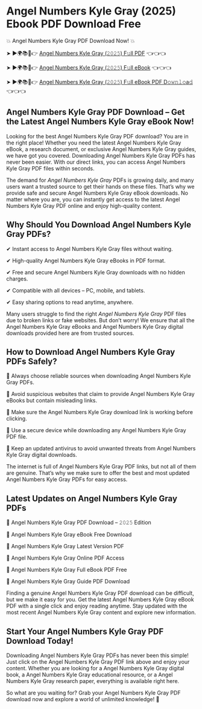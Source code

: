 # Angel Numbers Kyle Gray (2025) Ebook PDF Download Free

💥 Angel Numbers Kyle Gray PDF Download Now! 💥

➤ ►🌍📚📱👉 [Angel Numbers Kyle Gray (𝟸𝟶𝟸𝟻) F𝚞ll PDF](https://getpdf.xyz/angel-numbers-kyle-gray) 👈👈👈


➤ ►🌍📚📱👉 [Angel Numbers Kyle Gray (𝟸𝟶𝟸𝟻) F𝚞ll eBook](https://getpdf.xyz/angel-numbers-kyle-gray) 👈👈👈


➤ ►🌍📚📱👉 [Angel Numbers Kyle Gray (𝟸𝟶𝟸𝟻) F𝚞ll eBook PDF D𝚘𝚠𝚗𝚕𝚘a𝚍](https://getpdf.xyz/angel-numbers-kyle-gray) 👈👈👈


## Angel Numbers Kyle Gray PDF Download – Get the Latest Angel Numbers Kyle Gray eBook Now!

Looking for the best Angel Numbers Kyle Gray PDF download? You are in the right place! Whether you need the latest Angel Numbers Kyle Gray eBook, a research document, or exclusive Angel Numbers Kyle Gray guides, we have got you covered. Downloading Angel Numbers Kyle Gray PDFs has never been easier. With our direct links, you can access Angel Numbers Kyle Gray PDF files within seconds.

The demand for *Angel Numbers Kyle Gray* PDFs is growing daily, and many users want a trusted source to get their hands on these files. That’s why we provide safe and secure Angel Numbers Kyle Gray eBook downloads. No matter where you are, you can instantly get access to the latest Angel Numbers Kyle Gray PDF online and enjoy high-quality content.

## Why Should You Download Angel Numbers Kyle Gray PDFs?

✔ Instant access to Angel Numbers Kyle Gray files without waiting.

✔ High-quality Angel Numbers Kyle Gray eBooks in PDF format.

✔ Free and secure Angel Numbers Kyle Gray downloads with no hidden charges.

✔ Compatible with all devices – PC, mobile, and tablets.

✔ Easy sharing options to read anytime, anywhere.

Many users struggle to find the right *Angel Numbers Kyle Gray* PDF files due to broken links or fake websites. But don’t worry! We ensure that all the Angel Numbers Kyle Gray eBooks and Angel Numbers Kyle Gray digital downloads provided here are from trusted sources.

## How to Download Angel Numbers Kyle Gray PDFs Safely?

📌 Always choose reliable sources when downloading Angel Numbers Kyle Gray PDFs.

📌 Avoid suspicious websites that claim to provide Angel Numbers Kyle Gray eBooks but contain misleading links.

📌 Make sure the Angel Numbers Kyle Gray download link is working before clicking.

📌 Use a secure device while downloading any Angel Numbers Kyle Gray PDF file.

📌 Keep an updated antivirus to avoid unwanted threats from Angel Numbers Kyle Gray digital downloads.

The internet is full of Angel Numbers Kyle Gray PDF links, but not all of them are genuine. That’s why we make sure to offer the best and most updated Angel Numbers Kyle Gray PDFs for easy access.

## Latest Updates on Angel Numbers Kyle Gray PDFs

🔹 Angel Numbers Kyle Gray PDF Download – 𝟸𝟶𝟸𝟻 Edition

🔹 Angel Numbers Kyle Gray eBook Free Download

🔹 Angel Numbers Kyle Gray Latest Version PDF

🔹 Angel Numbers Kyle Gray Online PDF Access

🔹 Angel Numbers Kyle Gray Full eBook PDF Free

🔹 Angel Numbers Kyle Gray Guide PDF Download

Finding a genuine Angel Numbers Kyle Gray PDF download can be difficult, but we make it easy for you. Get the latest Angel Numbers Kyle Gray eBook PDF with a single click and enjoy reading anytime. Stay updated with the most recent Angel Numbers Kyle Gray content and explore new information.

## Start Your Angel Numbers Kyle Gray PDF Download Today!

Downloading Angel Numbers Kyle Gray PDFs has never been this simple! Just click on the Angel Numbers Kyle Gray PDF link above and enjoy your content. Whether you are looking for a Angel Numbers Kyle Gray digital book, a Angel Numbers Kyle Gray educational resource, or a Angel Numbers Kyle Gray research paper, everything is available right here.

So what are you waiting for? Grab your Angel Numbers Kyle Gray PDF download now and explore a world of unlimited knowledge! 🚀